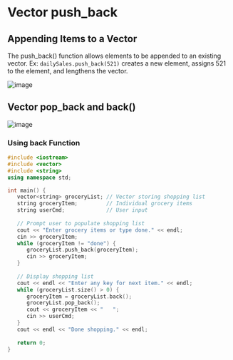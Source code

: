 # Vector push_back

## Appending Items to a Vector

The push_back() function allows elements to be appended to an existing vector.
Ex: `dailySales.push_back(521)` creates a new element, assigns 521 to the element, and lengthens the vector.

![image](https://github.com/ahenrie/CPP/assets/103060170/9404f155-52a5-4b2c-aea1-e83f9222f269)

## Vector pop_back and back()

![image](https://github.com/ahenrie/CPP/assets/103060170/e46230c8-f73f-4142-baba-83408a9fa1f9)

### Using back Function

```c++
#include <iostream>
#include <vector>
#include <string>
using namespace std;

int main() {
   vector<string> groceryList; // Vector storing shopping list
   string groceryItem;         // Individual grocery items
   string userCmd;             // User input
   
   // Prompt user to populate shopping list
   cout << "Enter grocery items or type done." << endl;
   cin >> groceryItem;
   while (groceryItem != "done") {
      groceryList.push_back(groceryItem);
      cin >> groceryItem;
   }
   
   // Display shopping list
   cout << endl << "Enter any key for next item." << endl;
   while (groceryList.size() > 0) {
      groceryItem = groceryList.back();
      groceryList.pop_back();
      cout << groceryItem << "   ";
      cin >> userCmd;
   }
   cout << endl << "Done shopping." << endl;
   
   return 0;
}
```
